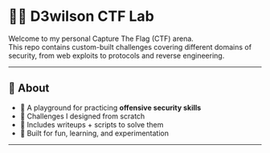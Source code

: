 # 🏴‍☠️ D3wilson CTF Lab  

Welcome to  my personal Capture The Flag (CTF) arena.  
This repo contains custom-built challenges covering different domains of security, from web exploits to protocols and reverse engineering.  

---

## 🚀 About  
- 🔐 A playground for practicing **offensive security skills**  
- 🎯 Challenges I designed from scratch  
- 📂 Includes writeups + scripts to solve them  
- 🧪 Built for fun, learning, and experimentation  

---


